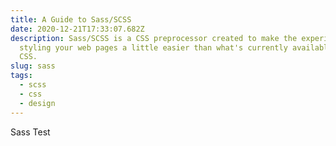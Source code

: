 ```yaml
---
title: A Guide to Sass/SCSS
date: 2020-12-21T17:33:07.682Z
description: Sass/SCSS is a CSS preprocessor created to make the experience of
  styling your web pages a little easier than what's currently available for
  CSS.
slug: sass
tags:
  - scss
  - css
  - design
---
```

Sass Test